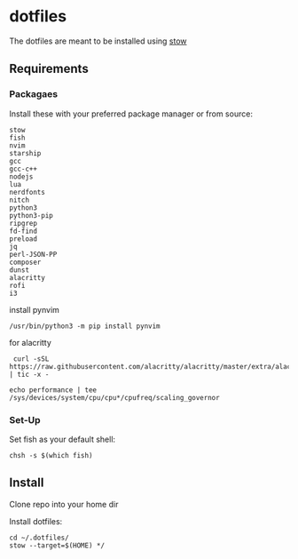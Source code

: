 # dotfiles
The dotfiles are meant to be installed using [stow](https://www.gnu.org/software/stow/manual/stow.html#:~:text=The%20approach%20used%20by%20Stow,from%20clutter%20from%20other%20packages.)

## Requirements

### Packagaes
Install these with your preferred package manager or from source:
```
stow
fish
nvim
starship
gcc
gcc-c++
nodejs
lua
nerdfonts
nitch
python3
python3-pip
ripgrep
fd-find
preload
jq
perl-JSON-PP
composer
dunst
alacritty
rofi
i3
```

install pynvim
```
/usr/bin/python3 -m pip install pynvim
```



for alacritty
```
 curl -sSL https://raw.githubusercontent.com/alacritty/alacritty/master/extra/alacritty.info | tic -x -
```

```
echo performance | tee /sys/devices/system/cpu/cpu*/cpufreq/scaling_governor
```

### Set-Up
Set fish as your default shell:
```
chsh -s $(which fish)
```

## Install

Clone repo into your home dir

Install dotfiles:
```
cd ~/.dotfiles/
stow --target=$(HOME) */
```

